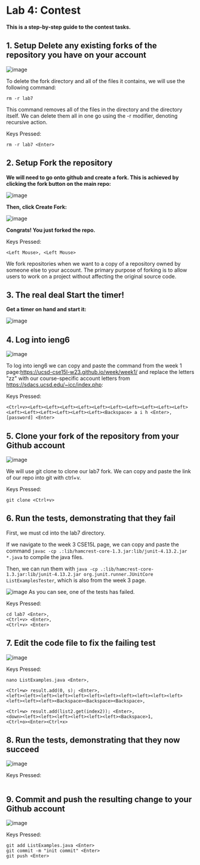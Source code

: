 # Lab 4: Contest

**This is a step-by-step guide to the contest tasks.**


## 1. Setup Delete any existing forks of the repository you have on your account

![image](https://user-images.githubusercontent.com/110416337/221089733-046af582-228d-4e78-96c7-966a918ac2a2.png)


To delete the fork directory and all of the files it contains, we will use the following command:
```
rm -r lab7
```
This command removes all of the files in the directory and the directory itself. We can delete them all in one go using the -r modifier, denoting recursive action.

Keys Pressed:
```
rm -r lab7 <Enter>
```


## 2. Setup Fork the repository

**We will need to go onto github and create a fork. This is achieved by clicking the fork button on the main repo:**

![image](https://user-images.githubusercontent.com/110416337/221087668-cc25ab35-2bac-4e1f-911e-3d5724957183.png)

**Then, click Create Fork:**

 ![image](https://user-images.githubusercontent.com/110416337/221087877-c706c4ef-8a70-4d59-b26e-a29192bf17b8.png)
 
**Congrats! You just forked the repo.**

Keys Pressed:
```
<Left Mouse>, <Left Mouse>
```

We fork repositories when we want to a copy of a repository owned by someone else to your account. The primary purpose of forking is to allow users to work on a project without affecting the original source code.
 
## 3. The real deal Start the timer!

**Get a timer on hand and start it:**

![image](https://user-images.githubusercontent.com/110416337/221088184-18eedd6d-ae3c-4e43-a77f-1182a89acf3a.png)


## 4. Log into ieng6

![image](https://user-images.githubusercontent.com/110416337/221088551-c3089596-142f-4790-a249-07875e8f7094.png)

To log into ieng6 we can copy and paste the command from the week 1 page:https://ucsd-cse15l-w23.github.io/week/week1/ 
and replace the letters "zz" with our course-specific account letters from https://sdacs.ucsd.edu/~icc/index.php:

Keys Pressed:
```
<Ctrl+v><Left><Left><Left><Left><Left><Left><Left><Left><Left><Left><Left><Left><Left><Left><Left><Left><Backspace> a i h <Enter>,
[password] <Enter>
```

## 5. Clone your fork of the repository from your Github account

![image](https://user-images.githubusercontent.com/110416337/221380099-e57ad8dc-b390-445e-8ec1-68584a65980a.png)

We will use git clone to clone our lab7 fork. We can copy and paste the link of our repo into git with ctrl+v.

Keys Pressed:
```
git clone <Ctrl+v>
```
## 6. Run the tests, demonstrating that they fail

First, we must cd into the lab7 directory.

If we navigate to the week 3 CSE15L page, we can copy and paste the command ``javac -cp .:lib/hamcrest-core-1.3.jar:lib/junit-4.13.2.jar *.java`` to compile the java files.

Then, we can run them with  ``java -cp .:lib/hamcrest-core-1.3.jar:lib/junit-4.13.2.jar org.junit.runner.JUnitCore ListExamplesTester``, which is also from the week 3 page.

![image](https://user-images.githubusercontent.com/110416337/221385102-3b699bcf-2e04-4e89-b779-750ef8e3913f.png)
As you can see, one of the tests has failed.


Keys Pressed:
```
cd lab7 <Enter>,
<Ctrl+v> <Enter>,
<Ctrl+v> <Enter>
```
## 7. Edit the code file to fix the failing test

![image](https://user-images.githubusercontent.com/110416337/221385205-12e614c3-05ed-4c0a-9d7e-a20f9388e262.png)


Keys Pressed:
```
nano ListExamples.java <Enter>,

<Ctrl+w> result.add(0, s); <Enter>,
<left><left><left><left><left><left><left><left><left><left><left><left><left><left><Backspace><Backspace><Backspace>,

<Ctrl+w> result.add(list2.get(index2)); <Enter>,
<down><left><left><left><left><left><left><Backspace>1,
<Ctrl+o><Enter><Ctrl+x>
```
## 8. Run the tests, demonstrating that they now succeed

![image](https://user-images.githubusercontent.com/110416337/221385193-28c85908-7380-4bfb-8465-903e3a430db9.png)


Keys Pressed:
```

```
## 9. Commit and push the resulting change to your Github account

![image](https://user-images.githubusercontent.com/110416337/221385229-a3276e7f-b5f8-4a23-a2cf-0b8d9165be10.png)


Keys Pressed:
```
git add ListExamples.java <Enter>
git commit -m "init commit" <Enter>
git push <Enter>
```
